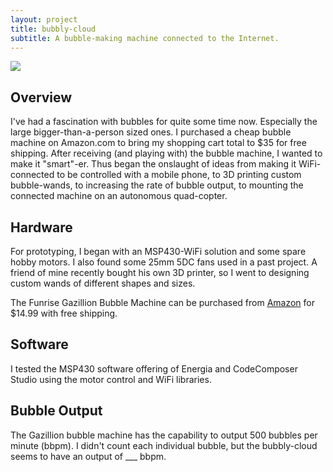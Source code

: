 ```yaml
---
layout: project
title: bubbly-cloud
subtitle: A bubble-making machine connected to the Internet.
---
```


<img src="http://niftyhedgehog.com/bubbly-cloud/images/bubbly.jpg">

## Overview
I've had a fascination with bubbles for quite some time now. Especially the large bigger-than-a-person sized ones. I purchased a cheap bubble machine on Amazon.com to bring my shopping cart total to $35 for free shipping. After receiving (and playing with) the bubble machine, I wanted to make it "smart"-er. Thus began the onslaught of ideas from making it WiFi-connected to be controlled with a mobile phone, to 3D printing custom bubble-wands, to increasing the rate of bubble output, to mounting the connected machine on an autonomous quad-copter.

## Hardware
For prototyping, I began with an MSP430-WiFi solution and some spare hobby motors. I also found some 25mm 5DC fans used in a past project. A friend of mine recently bought his own 3D printer, so I went to designing custom wands of different shapes and sizes.

The Funrise Gazillion Bubble Machine can be purchased from [Amazon](http://amzn.com/B00OZECKFK) for $14.99 with free shipping.

## Software
I tested the MSP430 software offering of Energia and CodeComposer Studio using the motor control and WiFi libraries. 

## Bubble Output
The Gazillion bubble machine has the capability to output 500 bubbles per minute (bbpm). I didn't count each individual bubble, but the bubbly-cloud seems to have an output of ___ bbpm.
